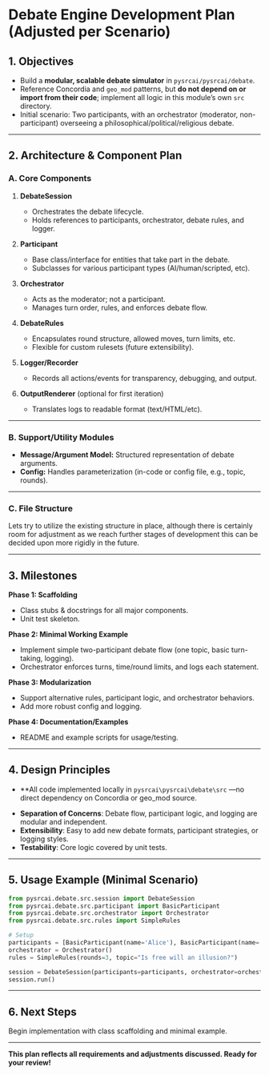 # Debate Engine Development Plan (Adjusted per Scenario)

## 1. Objectives

- Build a **modular, scalable debate simulator** in `pysrcai/pysrcai/debate`.
- Reference Concordia and `geo_mod` patterns, but **do not depend on or import from their code**; implement all logic in this module’s own `src` directory.
- Initial scenario: Two participants, with an orchestrator (moderator, non-participant) overseeing a philosophical/political/religious debate.

---

## 2. Architecture & Component Plan

### **A. Core Components**

1. **DebateSession**

   - Orchestrates the debate lifecycle.
   - Holds references to participants, orchestrator, debate rules, and logger.

2. **Participant**

   - Base class/interface for entities that take part in the debate.
   - Subclasses for various participant types (AI/human/scripted, etc).

3. **Orchestrator**

   - Acts as the moderator; not a participant.
   - Manages turn order, rules, and enforces debate flow.

4. **DebateRules**

   - Encapsulates round structure, allowed moves, turn limits, etc.
   - Flexible for custom rulesets (future extensibility).

5. **Logger/Recorder**

   - Records all actions/events for transparency, debugging, and output.

6. **OutputRenderer** (optional for first iteration)

   - Translates logs to readable format (text/HTML/etc).

---

### **B. Support/Utility Modules**

- **Message/Argument Model:** Structured representation of debate arguments.
- **Config:** Handles parameterization (in-code or config file, e.g., topic, rounds).

---

### **C. File Structure**

Lets try to utilize the existing structure in place, although there is certainly room for adjustment as we reach further stages of development this can be decided upon more rigidly in the future. 

---

## 3. Milestones

**Phase 1: Scaffolding**

- Class stubs & docstrings for all major components.
- Unit test skeleton.

**Phase 2: Minimal Working Example**

- Implement simple two-participant debate flow (one topic, basic turn-taking, logging).
- Orchestrator enforces turns, time/round limits, and logs each statement.

**Phase 3: Modularization**

- Support alternative rules, participant logic, and orchestrator behaviors.
- Add more robust config and logging.

**Phase 4: Documentation/Examples**

- README and example scripts for usage/testing.

---

## 4. Design Principles

- **All code implemented locally in `pysrcai\pysrcai\debate\src` —no direct dependency on Concordia or geo\_mod source.
<!-- -However code, functions, classes, and even submodules can be essentially 'copied' from either the concordia or geo_mod sources as long as they are compatible with our modular system. (Especially early on in development).  -->
- **Separation of Concerns**: Debate flow, participant logic, and logging are modular and independent.
- **Extensibility**: Easy to add new debate formats, participant strategies, or logging styles.
- **Testability**: Core logic covered by unit tests.

---

## 5. Usage Example (Minimal Scenario)

```python
from pysrcai.debate.src.session import DebateSession
from pysrcai.debate.src.participant import BasicParticipant
from pysrcai.debate.src.orchestrator import Orchestrator
from pysrcai.debate.src.rules import SimpleRules

# Setup
participants = [BasicParticipant(name='Alice'), BasicParticipant(name='Bob')]
orchestrator = Orchestrator()
rules = SimpleRules(rounds=3, topic="Is free will an illusion?")

session = DebateSession(participants=participants, orchestrator=orchestrator, rules=rules)
session.run()
```

---

## 6. Next Steps

 Begin implementation with class scaffolding and minimal example.

---

**This plan reflects all requirements and adjustments discussed. Ready for your review!**


